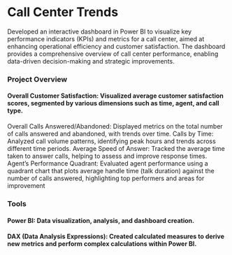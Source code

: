 # Call Center Trends
Developed an interactive dashboard in Power BI to visualize key performance indicators (KPIs) and metrics for a call center, aimed at enhancing operational efficiency and customer satisfaction. 
The dashboard provides a comprehensive overview of call center performance, enabling data-driven decision-making and strategic improvements.
### Project Overview
#### Overall Customer Satisfaction: Visualized average customer satisfaction scores, segmented by various dimensions such as time, agent, and call type.
Overall Calls Answered/Abandoned: Displayed metrics on the total number of calls answered and abandoned, with trends over time.
Calls by Time: Analyzed call volume patterns, identifying peak hours and trends across different time periods.
Average Speed of Answer: Tracked the average time taken to answer calls, helping to assess and improve response times.
Agent’s Performance Quadrant: Evaluated agent performance using a quadrant chart that plots average handle time (talk duration) against the number of calls answered, highlighting top performers and areas for improvement

### Tools
#### Power BI: Data visualization, analysis, and dashboard creation.
#### DAX (Data Analysis Expressions): Created calculated measures to derive new metrics and perform complex calculations within Power BI. 

